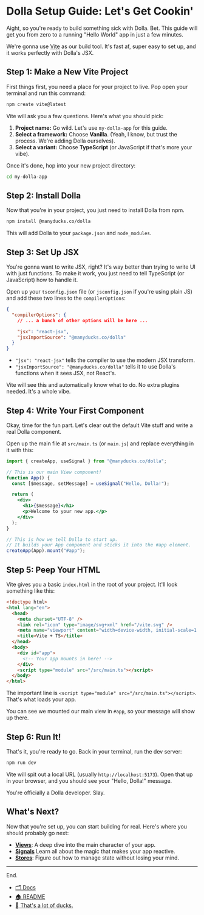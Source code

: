 # Dolla Setup Guide: Let's Get Cookin'

Aight, so you're ready to build something sick with Dolla. Bet. This guide will get you from zero to a running "Hello World" app in just a few minutes.

We're gonna use [Vite](https://vitejs.dev/) as our build tool. It's fast af, super easy to set up, and it works perfectly with Dolla's JSX.

## Step 1: Make a New Vite Project

First things first, you need a place for your project to live. Pop open your terminal and run this command:

```bash
npm create vite@latest
```

Vite will ask you a few questions. Here's what you should pick:

1.  **Project name:** Go wild. Let's use `my-dolla-app` for this guide.
2.  **Select a framework:** Choose **Vanilla**. (Yeah, I know, but trust the process. We're adding Dolla ourselves).
3.  **Select a variant:** Choose **TypeScript** (or JavaScript if that's more your vibe).

Once it's done, hop into your new project directory:

```bash
cd my-dolla-app
```

## Step 2: Install Dolla

Now that you're in your project, you just need to install Dolla from npm.

```bash
npm install @manyducks.co/dolla
```

This will add Dolla to your `package.json` and `node_modules`.

## Step 3: Set Up JSX

You're gonna want to write JSX, right? It's way better than trying to write UI with just functions. To make it work, you just need to tell TypeScript (or JavaScript) how to handle it.

Open up your `tsconfig.json` file (or `jsconfig.json` if you're using plain JS) and add these two lines to the `compilerOptions`:

```json
{
  "compilerOptions": {
    // ... a bunch of other options will be here ...

    "jsx": "react-jsx",
    "jsxImportSource": "@manyducks.co/dolla"
  }
}
```

- `"jsx": "react-jsx"` tells the compiler to use the modern JSX transform.
- `"jsxImportSource": "@manyducks.co/dolla"` tells it to use Dolla's functions when it sees JSX, not React's.

Vite will see this and automatically know what to do. No extra plugins needed. It's a whole vibe.

## Step 4: Write Your First Component

Okay, time for the fun part. Let's clear out the default Vite stuff and write a real Dolla component.

Open up the main file at `src/main.ts` (or `main.js`) and replace everything in it with this:

```jsx
import { createApp, useSignal } from "@manyducks.co/dolla";

// This is our main View component!
function App() {
  const [$message, setMessage] = useSignal("Hello, Dolla!");

  return (
    <div>
      <h1>{$message}</h1>
      <p>Welcome to your new app.</p>
    </div>
  );
}

// This is how we tell Dolla to start up.
// It builds your App component and sticks it into the #app element.
createApp(App).mount("#app");
```

## Step 5: Peep Your HTML

Vite gives you a basic `index.html` in the root of your project. It'll look something like this:

```html
<!doctype html>
<html lang="en">
  <head>
    <meta charset="UTF-8" />
    <link rel="icon" type="image/svg+xml" href="/vite.svg" />
    <meta name="viewport" content="width=device-width, initial-scale=1.0" />
    <title>Vite + TS</title>
  </head>
  <body>
    <div id="app">
      <!-- Your app mounts in here! -->
    </div>
    <script type="module" src="/src/main.ts"></script>
  </body>
</html>
```

The important line is `<script type="module" src="/src/main.ts"></script>`. That's what loads your app.

You can see we mounted our main view in `#app`, so your message will show up there.

## Step 6: Run It\!

That's it, you're ready to go. Back in your terminal, run the dev server:

```bash
npm run dev
```

Vite will spit out a local URL (usually `http://localhost:5173`). Open that up in your browser, and you should see your "Hello, Dolla\!" message.

You're officially a Dolla developer. Slay.

## What's Next?

Now that you're set up, you can start building for real. Here's where you should probably go next:

- [**Views**](./views.md): A deep dive into the main character of your app.
- [**Signals**](./signals.md) Learn all about the magic that makes your app reactive.
- [**Stores**](./stores.md): Figure out how to manage state without losing your mind.

---

End.

- [🗂️ Docs](./index.md)
- [🏠 README](../README.md)
- [🦆 That's a lot of ducks.](https://www.manyducks.co)
